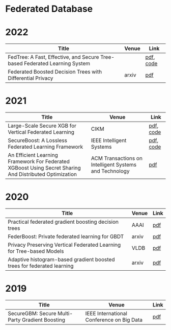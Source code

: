 # Federated Database

# 2022
| Title    | Venue | Link                                                                                                                                |
| -------- |-------|-------------------------------------------------------------------------------------------------------------------------------------|
 | FedTree: A Fast, Effective, and Secure Tree-based Federated Learning System |       | [pdf](https://github.com/Xtra-Computing/FedTree/blob/main/FedTree_draft_paper.pdf), [code](https://github.com/Xtra-Computing/FedTree/) |
|Federated Boosted Decision Trees with Differential Privacy| arxiv | [pdf](https://arxiv.org/pdf/2210.02910.pdf) |
 
# 2021
| Title | Venue                                                  | Link                                                                                          | 
| --- |--------------------------------------------------------|-----------------------------------------------------------------------------------------------|
 | Large-Scale Secure XGB for Vertical Federated Learning | CIKM                                                   | [pdf](https://arxiv.org/pdf/2005.08479.pdf), [code](https://github.com/secretflow/secretflow) |
 | SecureBoost: A Lossless Federated Learning Framework | IEEE Intelligent Systems                               | [pdf](https://arxiv.org/pdf/1901.08755.pdf), [code](https://github.com/FederatedAI/FATE)                                         |
 | An Efficient Learning Framework For Federated XGBoost Using Secret Sharing And Distributed Optimization | ACM Transactions on Intelligent Systems and Technology | [pdf](https://arxiv.org/pdf/2105.05717.pdf)                                                   |

# 2020 
| Title                                                                  | Venue | Link | 
|------------------------------------------------------------------------|-------| --- |
| Practical federated gradient boosting decision trees                   | AAAI  | [pdf](https://arxiv.org/pdf/1911.04206.pdf) | 
| FederBoost: Private federated learning for GBDT                        | arxiv | [pdf](https://arxiv.org/pdf/2011.02796.pdf) |
| Privacy Preserving Vertical Federated Learning for Tree-based Models   | VLDB  | [pdf](http://www.vldb.org/pvldb/vol13/p2090-wu.pdf)|
| Adaptive histogram-based gradient boosted trees for federated learning | arxiv |[pdf](https://arxiv.org/pdf/2012.06670.pdf)|

# 2019
| Title | Venue | Link    | 
| --- |-------|---------|
|SecureGBM: Secure Multi-Party Gradient Boosting|IEEE International Conference on Big Data| [pdf](https://arxiv.org/pdf/1911.11997.pdf)|
